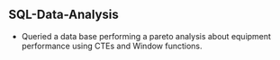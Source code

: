 ## SQL-Data-Analysis
* Queried a data base performing a pareto analysis about equipment performance using CTEs and Window functions.
